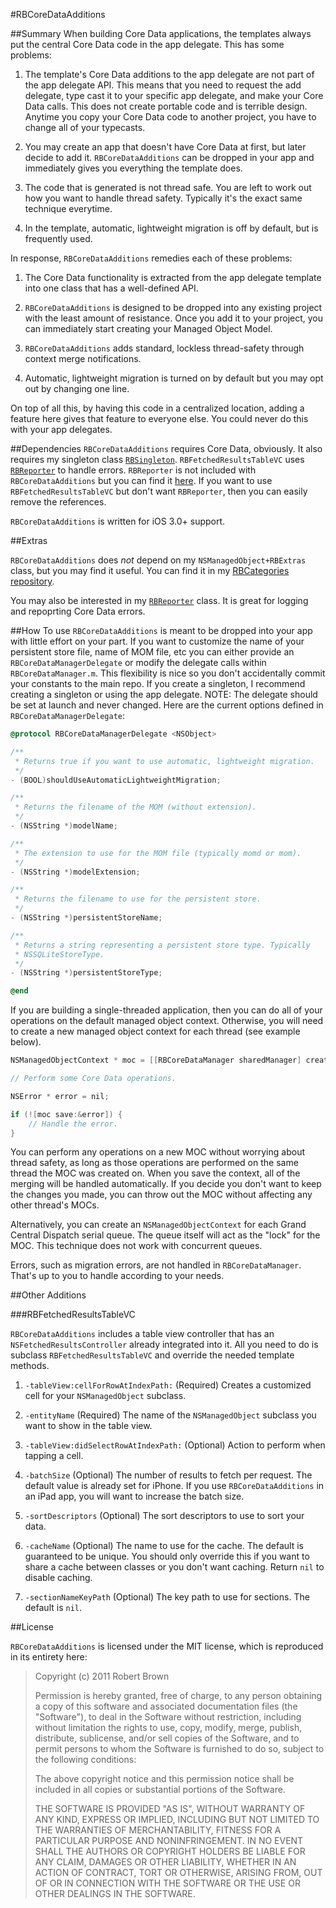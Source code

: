 #RBCoreDataAdditions

##Summary
When building Core Data applications, the templates always put the central Core Data code in the app delegate. This has some problems:

 1. The template's Core Data additions to the app delegate are not part of the app delegate API. This means that you need to request the add delegate, type cast it to your specific app delegate, and make your Core Data calls. This does not create portable code and is terrible design. Anytime you copy your Core Data code to another project, you have to change all of your typecasts. 
 
 2. You may create an app that doesn't have Core Data at first, but later decide to add it. `RBCoreDataAdditions` can be dropped in your app and immediately gives you everything the template does. 
 
 3. The code that is generated is not thread safe. You are left to work out how you want to handle thread safety. Typically it's the exact same technique everytime. 
 
 4. In the template, automatic, lightweight migration is off by default, but is frequently used.
 
In response, `RBCoreDataAdditions` remedies each of these problems:

 1. The Core Data functionality is extracted from the app delegate template into one class that has a well-defined API.
 
 2. `RBCoreDataAdditions` is designed to be dropped into any existing project with the least amount of resistance. Once you add it to your project, you can immediately start creating your Managed Object Model. 
 
 3. `RBCoreDataAdditions` adds standard, lockless thread-safety through context merge notifications. 
 
 4. Automatic, lightweight migration is turned on by default but you may opt out by changing one line.

On top of all this, by having this code in a centralized location, adding a feature here gives that feature to everyone else. You could never do this with your app delegates.

##Dependencies
`RBCoreDataAdditions` requires Core Data, obviously. It also requires my singleton class [`RBSingleton`][1]. `RBFetchedResultsTableVC` uses [`RBReporter`][3] to handle errors. `RBReporter` is not included with `RBCoreDataAdditions` but you can find it [here][3]. If you want to use `RBFetchedResultsTableVC` but don't want `RBReporter`, then you can easily remove the references. 

`RBCoreDataAdditions` is written for iOS 3.0+ support.

##Extras

`RBCoreDataAdditions` does *not* depend on my `NSManagedObject+RBExtras` class, but you may find it useful. You can find it in my [RBCategories repository][2]. 

You may also be interested in my [`RBReporter`][3] class. It is great for logging and repoprting Core Data errors.

##How To use
`RBCoreDataAdditions` is meant to be dropped into your app with little effort on your part. If you want to customize the name of your persistent store file, name of MOM file, etc you can either provide an `RBCoreDataManagerDelegate` or modify the delegate calls within `RBCoreDataManager.m`. This flexibility is nice so you don't accidentally commit your constants to the main repo. If you create a singleton, I recommend creating a singleton or using the app delegate. NOTE: The delegate should be set at launch and never changed. Here are the current options defined in `RBCoreDataManagerDelegate`:

```objective-c
@protocol RBCoreDataManagerDelegate <NSObject>

/**
 * Returns true if you want to use automatic, lightweight migration.
 */
- (BOOL)shouldUseAutomaticLightweightMigration;

/**
 * Returns the filename of the MOM (without extension).
 */
- (NSString *)modelName;

/**
 * The extension to use for the MOM file (typically momd or mom).
 */
- (NSString *)modelExtension;

/**
 * Returns the filename to use for the persistent store.
 */
- (NSString *)persistentStoreName;

/**
 * Returns a string representing a persistent store type. Typically 
 * NSSQLiteStoreType.
 */
- (NSString *)persistentStoreType;

@end
```

If you are building a single-threaded application, then you can do all of your operations on the default managed object context. Otherwise, you will need to create a new managed object context for each thread (see example below).

```objective-c
NSManagedObjectContext * moc = [[RBCoreDataManager sharedManager] createMoc];

// Perform some Core Data operations.

NSError * error = nil;

if (![moc save:&error]) {
	// Handle the error.
}
```

You can perform any operations on a new MOC without worrying about thread safety, as long as those operations are performed on the same thread the MOC was created on. When you save the context, all of the merging will be handled automatically. If you decide you don't want to keep the changes you made, you can throw out the MOC without affecting any other thread's MOCs. 

Alternatively, you can create an `NSManagedObjectContext` for each Grand Central Dispatch serial queue. The queue itself will act as the "lock" for the MOC. This technique does not work with concurrent queues.

Errors, such as migration errors, are not handled in `RBCoreDataManager`. That's up to you to handle according to your needs. 

##Other Additions

###RBFetchedResultsTableVC

`RBCoreDataAdditions` includes a table view controller that has an `NSFetchedResultsController` already integrated into it. All you need to do is subclass `RBFetchedResultsTableVC` and override the needed template methods.

 1. `-tableView:cellForRowAtIndexPath:` (Required) Creates a customized cell for your `NSManagedObject` subclass.
 
 2. `-entityName` (Required) The name of the `NSManagedObject` subclass you want to show in the table view.
 
 3. `-tableView:didSelectRowAtIndexPath:` (Optional) Action to perform when tapping a cell.
 
 4. `-batchSize` (Optional) The number of results to fetch per request. The default value is already set for iPhone. If you use `RBCoreDataAdditions` in an iPad app, you will want to increase the batch size.
 
 5. `-sortDescriptors` (Optional) The sort descriptors to use to sort your data. 
 
 6. `-cacheName` (Optional) The name to use for the cache. The default is guaranteed to be unique. You should only override this if you want to share a cache between classes or you don't want caching. Return `nil` to disable caching. 
 
 7. `-sectionNameKeyPath` (Optional) The key path to use for sections. The default is `nil`.

##License

`RBCoreDataAdditions` is licensed under the MIT license, which is reproduced in its entirety here:

>Copyright (c) 2011 Robert Brown
>
>Permission is hereby granted, free of charge, to any person obtaining a copy
>of this software and associated documentation files (the "Software"), to deal
>in the Software without restriction, including without limitation the rights
>to use, copy, modify, merge, publish, distribute, sublicense, and/or sell
>copies of the Software, and to permit persons to whom the Software is
>furnished to do so, subject to the following conditions:
>
>The above copyright notice and this permission notice shall be included in
>all copies or substantial portions of the Software.
>
>THE SOFTWARE IS PROVIDED "AS IS", WITHOUT WARRANTY OF ANY KIND, EXPRESS OR
>IMPLIED, INCLUDING BUT NOT LIMITED TO THE WARRANTIES OF MERCHANTABILITY,
>FITNESS FOR A PARTICULAR PURPOSE AND NONINFRINGEMENT. IN NO EVENT SHALL THE
>AUTHORS OR COPYRIGHT HOLDERS BE LIABLE FOR ANY CLAIM, DAMAGES OR OTHER
>LIABILITY, WHETHER IN AN ACTION OF CONTRACT, TORT OR OTHERWISE, ARISING FROM,
>OUT OF OR IN CONNECTION WITH THE SOFTWARE OR THE USE OR OTHER DEALINGS IN
>THE SOFTWARE.

  [1]: https://gist.github.com/1116294
  [2]: https://github.com/rob-brown/RBCategories
  [3]: https://github.com/rob-brown/RBBugReporter